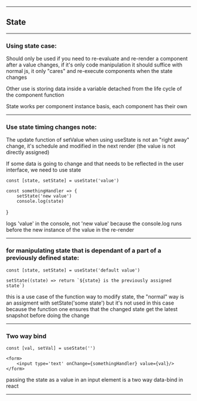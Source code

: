 --------------------------------------------------------------
## State
--------------------------------------------------------------

### Using state case:

Should only be used if you need to re-evaluate and re-render a component after a value changes, if it's only code manipulation it should suffice with normal js, it only "cares" and re-execute components when the state changes

Other use is storing data inside a variable detached from the life cycle of the component function

State works per component instance basis, each component has their own

--------------------------------------------------------------

### Use state timing changes note:

The update function of setValue when using useState is not an "right away" change, it's schedule and modified in the next render (the value is not directly assigned)

If some data is going to change and that needs to be reflected in the user interface, we need to use state

    const [state, setState] = useState('value')

    const somethingHandler => {
        setState('new value')
        console.log(state)
} 

logs 'value' in the console, not 'new value' because the console.log runs before the new instance of the value in the re-render

--------------------------------------------------------------

### for manipulating state that is dependant of a part of a previously defined state:

    const [state, setState] = useState('default value')

    setState((state) => return `${state} is the previously assigned state`)  
    
this is a use case of the function way to modify state, the "normal" way is an assigment with setState('some state') but it's not used in this case because the function one ensures that the changed state get the latest snapshot before doing the change

--------------------------------------------------------------

### Two way bind

    const [val, setVal] = useState('')

    <form>
        <input type='text' onChange={somethingHandler} value={val}/>
    </form>

passing the state as a value in an input element is a two way data-bind in react

--------------------------------------------------------------

